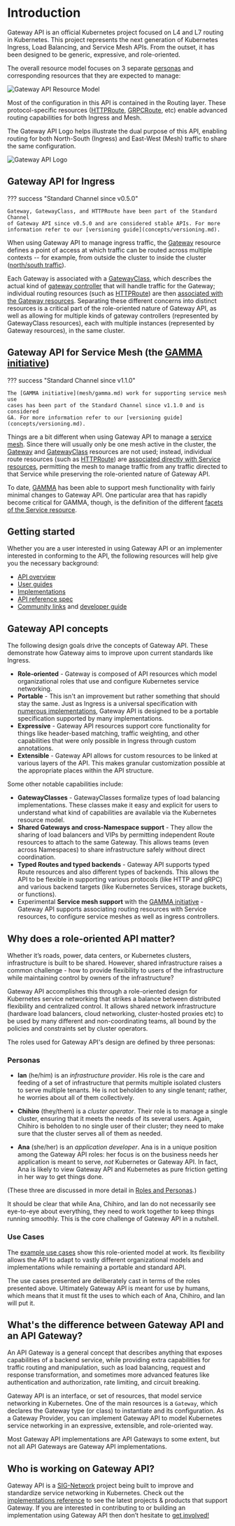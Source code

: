 # Introduction

Gateway API is an official Kubernetes project focused on L4 and L7 routing in
Kubernetes. This project represents the next generation of Kubernetes Ingress,
Load Balancing, and Service Mesh APIs. From the outset, it has been designed to
be generic, expressive, and role-oriented.

The overall resource model focuses on 3 separate
[personas](concepts/roles-and-personas.md) and corresponding resources that
they are expected to manage:

<!-- Source: https://docs.google.com/presentation/d/11HEYCgFi-aya7FS91JvAfllHiIlvfgcp7qpi_Azjk4E/edit#slide=id.g292839eca6d_1_0 -->
<img src="/images/resource-model.png" alt="Gateway API Resource Model" class="center" />

Most of the configuration in this API is contained in the Routing layer. These
protocol-specific resources ([HTTPRoute](api-types/httproute.md),
[GRPCRoute](api-types/grpcroute.md), etc) enable advanced routing capabilities
for both Ingress and Mesh.

The Gateway API Logo helps illustrate the dual purpose of this API, enabling
routing for both North-South (Ingress) and East-West (Mesh) traffic to share the
same configuration.

<img src="/images/logo/logo-text-horizontal.png" alt="Gateway API Logo" class="center" />

## Gateway API for Ingress <a name="for-ingress"></a>

??? success "Standard Channel since v0.5.0"

    Gateway, GatewayClass, and HTTPRoute have been part of the Standard Channel
    of Gateway API since v0.5.0 and are considered stable APIs. For more
    information refer to our [versioning guide](concepts/versioning.md).

When using Gateway API to manage ingress traffic, the [Gateway](api-types/gateway.md) resource
defines a point of access at which traffic can be routed across multiple
contexts -- for example, from outside the cluster to inside the cluster
([north/south traffic]).

Each Gateway is associated with a [GatewayClass](api-types/gatewayclass.md), which
describes the actual kind of [gateway controller] that will handle traffic for
the Gateway; individual routing resources (such as
[HTTPRoute](api-types/httproute.md)) are then [associated with the Gateway
resources][gateway-attachment]. Separating these different concerns into
distinct resources is a critical part of the role-oriented nature of Gateway
API, as well as allowing for multiple kinds of gateway controllers (represented
by GatewayClass resources), each with multiple instances (represented by Gateway
resources), in the same cluster.

[Ingress API]:https://kubernetes.io/docs/concepts/services-networking/ingress/
[north/south traffic]:concepts/glossary.md#northsouth-traffic
[east/west traffic]:concepts/glossary.md#eastwest-traffic
[gateway controller]:concepts/glossary.md#gateway-controller
[gateway-attachment]:concepts/api-overview.md#attaching-routes-to-gateways

## Gateway API for Service Mesh (the [GAMMA initiative](mesh/gamma.md)) <a name="for-service-mesh"></a>

??? success "Standard Channel since v1.1.0"

    The [GAMMA initiative](mesh/gamma.md) work for supporting service mesh use
    cases has been part of the Standard Channel since v1.1.0 and is considered
    GA. For more information refer to our [versioning guide](concepts/versioning.md).

Things are a bit different when using Gateway API to manage a [service
mesh][service-mesh]. Since there will usually only be one mesh active in the
cluster, the [Gateway](api-types/gateway.md) and
[GatewayClass](api-types/gatewayclass.md) resources are not used; instead,
individual route resources (such as [HTTPRoute](api-types/httproute.md)) are
[associated directly with Service resources][mesh-attachment], permitting the
mesh to manage traffic from any traffic directed to that Service while
preserving the role-oriented nature of Gateway API.

To date, [GAMMA](mesh/gamma.md) has been able to support mesh functionality with
fairly minimal changes to Gateway API. One particular area that has
rapidly become critical for GAMMA, though, is the definition of the different
[facets of the Service resource][service-facets].

[gamma]:/concepts/gamma/
[service-mesh]:concepts/glossary.md#service-mesh
[service-facets]:/concepts/service-facets
[mesh-attachment]:/concepts/gamma#gateway-api-for-mesh

## Getting started

Whether you are a user interested in using Gateway API or an implementer
interested in conforming to the API, the following resources will help give
you the necessary background:

- [API overview](concepts/api-overview.md)
- [User guides](guides/index.md)
- [Implementations](implementations.md)
- [API reference spec](reference/spec.md)
- [Community links](/contributing/community) and [developer guide](contributing/devguide.md)

## Gateway API concepts
The following design goals drive the concepts of Gateway API. These
demonstrate how Gateway aims to improve upon current standards like Ingress.

- **Role-oriented** - Gateway is composed of API resources which model
organizational roles that use and configure Kubernetes service networking.
- **Portable** - This isn't an improvement but rather something
that should stay the same. Just as Ingress is a universal specification with
[numerous implementations](https://kubernetes.io/docs/concepts/services-networking/ingress-controllers/),
Gateway API is designed to be a portable specification supported by many
implementations.
- **Expressive** - Gateway API resources support core functionality for things
like header-based matching, traffic weighting, and other capabilities that
were only possible in Ingress through custom annotations.
- **Extensible** - Gateway API allows for custom resources to be linked at
various layers of the API. This makes granular customization possible at the
appropriate places within the API structure.

Some other notable capabilities include:

- **GatewayClasses** - GatewayClasses formalize types of load balancing
implementations. These classes make it easy and explicit for users to
understand what kind of capabilities are available via the Kubernetes resource
model.
- **Shared Gateways and cross-Namespace support** - They allow the sharing of
load balancers and VIPs by permitting independent Route resources to attach to
the same Gateway. This allows teams (even across Namespaces) to share
infrastructure safely without direct coordination.
- **Typed Routes and typed backends** - Gateway API supports typed Route
resources and also different types of backends. This allows the API to be
flexible in supporting various protocols (like HTTP and gRPC) and
various backend targets (like Kubernetes Services, storage buckets, or
functions).
- Experimental **Service mesh support** with the [GAMMA initiative][gamma] -
Gateway API supports associating routing resources with Service resources,
to configure service meshes as well as ingress controllers.

## Why does a role-oriented API matter?

Whether it’s roads, power, data centers, or Kubernetes clusters,
infrastructure is built to be shared. However, shared infrastructure raises a
common challenge - how to provide flexibility to users of the infrastructure
while maintaining control by owners of the infrastructure?

Gateway API accomplishes this through a role-oriented design for
Kubernetes service networking that strikes a balance between distributed
flexibility and centralized control. It allows shared network infrastructure
(hardware load balancers, cloud networking, cluster-hosted proxies etc) to be
used by many different and non-coordinating teams, all bound by the policies
and constraints set by cluster operators.

The roles used for Gateway API's design are defined by three personas:

### Personas

- **Ian** (he/him) is an _infrastructure provider_. His role is the care and
  feeding of a set of infrastructure that permits multiple isolated clusters
  to serve multiple tenants. He is not beholden to any single tenant; rather,
  he worries about all of them collectively.

- **Chihiro** (they/them) is a _cluster operator_. Their role is to manage a
  single cluster, ensuring that it meets the needs of its several users.
  Again, Chihiro is beholden to no single user of their cluster; they need to
  make sure that the cluster serves all of them as needed.

- **Ana** (she/her) is an _application developer_. Ana is in a unique position
  among the Gateway API roles: her focus is on the business needs her
  application is meant to serve, _not_ Kubernetes or Gateway API. In fact,
  Ana is likely to view Gateway API and Kubernetes as pure friction
  getting in her way to get things done.

(These three are discussed in more detail in [Roles and
Personas](concepts/roles-and-personas.md).)

It should be clear that while Ana, Chihiro, and Ian do not necessarily see
eye-to-eye about everything, they need to work together to keep things running
smoothly. This is the core challenge of Gateway API in a nutshell.

### Use Cases

The [example use cases][use-cases] show this role-oriented model at work. Its
flexibility allows the API to adapt to vastly different organizational models
and implementations while remaining a portable and standard API.

The use cases presented are deliberately cast in terms of the roles presented
above. Ultimately Gateway API is meant for use by humans, which means that
it must fit the uses to which each of Ana, Chihiro, and Ian will put it.

[use-cases]:concepts/use-cases.md

## What's the difference between Gateway API and an API Gateway?

An API Gateway is a general concept that describes anything that exposes
capabilities of a backend service, while providing extra capabilities for
traffic routing and manipulation, such as load balancing, request and response
transformation, and sometimes more advanced features like authentication and
authorization, rate limiting, and circuit breaking.

Gateway API is an interface, or set of resources, that model service
networking in Kubernetes. One of the main resources is a `Gateway`, which
declares the Gateway type (or class) to instantiate and its configuration. As
a Gateway Provider, you can implement Gateway API to model Kubernetes
service networking in an expressive, extensible, and role-oriented way.

Most Gateway API implementations are API Gateways to some extent, but not all
API Gateways are Gateway API implementations.

## Who is working on Gateway API?

Gateway API is a
[SIG-Network](https://github.com/kubernetes/community/tree/master/sig-network)
project being built to improve and standardize service networking in Kubernetes.
Check out the [implementations reference](implementations.md) to see the latest
projects & products that support Gateway. If you are interested in contributing
to or building an implementation using Gateway API then don’t hesitate to [get
involved!](/contributing/community)

[sig-network]: https://github.com/kubernetes/community/tree/master/sig-network

